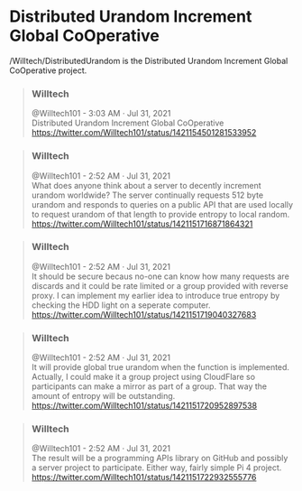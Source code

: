 # Distributed Urandom Increment Global CoOperative
/Willtech/DistributedUrandom is the Distributed Urandom Increment Global CoOperative project.

> ### Willtech
>@Willtech101 - 3:03 AM · Jul 31, 2021  
>Distributed Urandom Increment Global CoOperative  
>https://twitter.com/Willtech101/status/1421154501281533952

> ### Willtech
>@Willtech101 - 2:52 AM · Jul 31, 2021  
>What does anyone think about a server to decently increment urandom worldwide? The server continually requests 512 byte urandom and responds to queries on a public API that are used locally to request urandom of that length to provide entropy to local random.  
>https://twitter.com/Willtech101/status/1421151716871864321


> ### Willtech
>@Willtech101 - 2:52 AM · Jul 31, 2021  
>It should be secure becaus no-one can know how many requests are discards and it could be rate limited or a group provided with reverse proxy. I can implement my earlier idea to introduce true entropy by checking the HDD light on a seperate computer.  
>https://twitter.com/Willtech101/status/1421151719040327683


> ### Willtech
>@Willtech101 - 2:52 AM · Jul 31, 2021  
>It will provide global true urandom when the function is implemented. Actually, I could make it a group project using CloudFlare so participants can make a mirror as part of a group. That way the amount of entropy will be outstanding.  
>https://twitter.com/Willtech101/status/1421151720952897538


> ### Willtech
>@Willtech101 - 2:52 AM · Jul 31, 2021  
>The result will be a programming APIs library on GitHub and possibly a server project to participate. Either way, fairly simple Pi 4 project.  
>https://twitter.com/Willtech101/status/1421151722932555776
